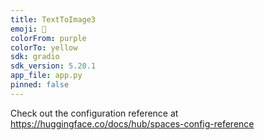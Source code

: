 ```yaml
---
title: TextToImage3
emoji: 🏃
colorFrom: purple
colorTo: yellow
sdk: gradio
sdk_version: 5.20.1
app_file: app.py
pinned: false
---
```


Check out the configuration reference at https://huggingface.co/docs/hub/spaces-config-reference
